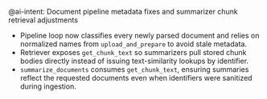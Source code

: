 @ai-intent: Document pipeline metadata fixes and summarizer chunk retrieval adjustments

- Pipeline loop now classifies every newly parsed document and relies on normalized names from `upload_and_prepare` to avoid stale metadata.
- Retriever exposes `get_chunk_text` so summarizers pull stored chunk bodies directly instead of issuing text-similarity lookups by identifier.
- `summarize_documents` consumes `get_chunk_text`, ensuring summaries reflect the requested documents even when identifiers were sanitized during ingestion.
